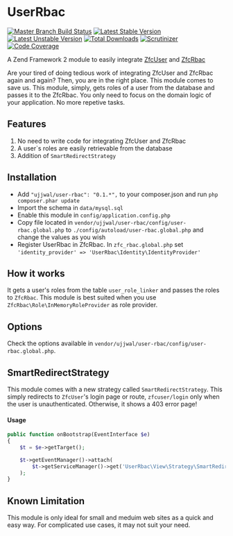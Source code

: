 UserRbac
========
[![Master Branch Build Status](https://api.travis-ci.org/ojhaujjwal/UserRbac.png)](http://travis-ci.org/ojhaujjwal/UserRbac)
[![Latest Stable Version](https://poser.pugx.org/ujjwal/user-rbac/v/stable.png)](https://packagist.org/packages/ujjwal/user-rbac)
[![Latest Unstable Version](https://poser.pugx.org/ujjwal/user-rbac/v/unstable.png)](https://packagist.org/packages/ujjwal/user-rbac)
[![Total Downloads](https://poser.pugx.org/ujjwal/user-rbac/downloads.png)](https://packagist.org/packages/ujjwal/user-rbac)
[![Scrutinizer](https://scrutinizer-ci.com/g/ojhaujjwal/UserRbac/badges/quality-score.png?s=cb02df4e08a5df08c1ec74d1e483fbd347da154f)](https://scrutinizer-ci.com/g/ojhaujjwal/UserRbac/)
[![Code Coverage](https://scrutinizer-ci.com/g/ojhaujjwal/UserRbac/badges/coverage.png?b=master)](https://scrutinizer-ci.com/g/ojhaujjwal/UserRbac/?branch=master)

A Zend Framework 2 module to easily integrate [ZfcUser](https://github.com/ZF-Commons/ZfcUser) and [ZfcRbac](https://github.com/ZF-Commons/zfc-rbac)

Are your tired of doing tedious work of integrating ZfcUser and ZfcRbac again and again? Then, you are in the right place. This module comes to save us. This module, simply, gets roles of a user from the database and passes it to the ZfcRbac. You only need to focus on the domain logic of your application. No more repetive tasks.

## Features
1. No need to write code for integrating ZfcUser and ZfcRbac
2. A user`s roles are easily retrievable from the database
3. Addition of `SmartRedirectStrategy`

## Installation
* Add `"ujjwal/user-rbac": "0.1.*",` to your composer.json and run `php composer.phar update`
* Import the schema in `data/mysql.sql`
* Enable this module in `config/application.config.php`
* Copy file located in `vendor/ujjwal/user-rbac/config/user-rbac.global.php` to `./config/autoload/user-rbac.global.php` and change the values as you wish
* Register UserRbac in ZfcRbac. In `zfc_rbac.global.php` set `'identity_provider' => 'UserRbac\Identity\IdentityProvider'`
 

## How it works
It gets a user's roles from the table `user_role_linker` and passes the roles to `ZfcRbac`. This module is best suited when you use `ZfcRbac\Role\InMemoryRoleProvider` as role provider.

## Options
Check the options available in `vendor/ujjwal/user-rbac/config/user-rbac.global.php`. 

## SmartRedirectStrategy

This module comes with a new strategy called `SmartRedirectStrategy`. This simply redirects to `ZfcUser`'s login page or route, `zfcuser/login` only when the user is unauthenticated. Otherwise, it shows a 403 error page!

#### Usage
```php
public function onBootstrap(EventInterface $e)
{
    $t = $e->getTarget();

    $t->getEventManager()->attach(
        $t->getServiceManager()->get('UserRbac\View\Strategy\SmartRedirectStrategy')
    );
}
```

## Known Limitation
This module is only ideal for small and meduim web sites as a quick and easy way. For complicated use cases, it may not suit your need.

